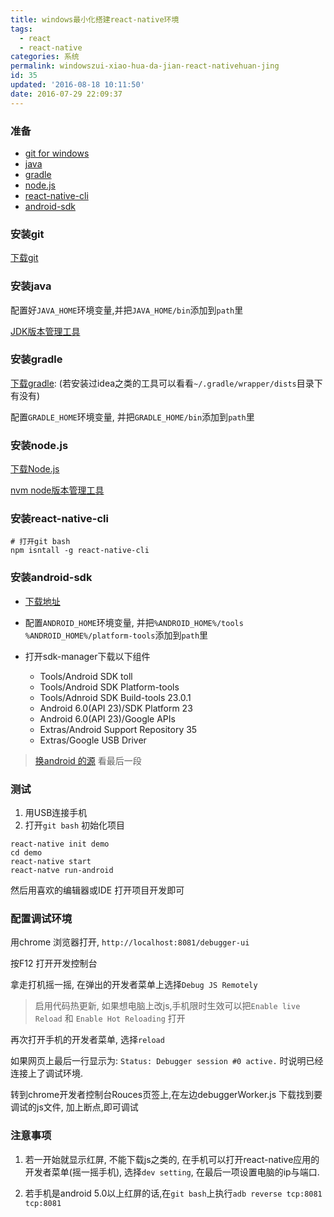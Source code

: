 ```yaml
---
title: windows最小化搭建react-native环境
tags:
  - react
  - react-native
categories: 系统
permalink: windowszui-xiao-hua-da-jian-react-nativehuan-jing
id: 35
updated: '2016-08-18 10:11:50'
date: 2016-07-29 22:09:37
---
```


### 准备

- [git for windows](#git)
- [java](#java)
- [gradle](#gradle)
- [node.js](#nodejs)
- [react-native-cli](#reactnativecli)
- [android-sdk](#androidsdk)

### 安装git

[下载git](https://git-scm.com/download)

### 安装java

配置好`JAVA_HOME`环境变量,并把`JAVA_HOME/bin`添加到`path`里

[JDK版本管理工具](http://www.lxy520.net/2015/12/02/windows-jdk-ban-ben-guan-li-qi-jvms-fa-bu/)

### 安装gradle
[下载gradle](https://services.gradle.org/distributions/gradle-2.14.1-all.zip): (若安装过idea之类的工具可以看看`~/.gradle/wrapper/dists`目录下有没有)

配置`GRADLE_HOME`环境变量, 并把`GRADLE_HOME/bin`添加到`path`里

### 安装node.js
[下载Node.js](https://nodejs.org/dist/v4.4.7/node-v4.4.7-x64.msi)

[nvm node版本管理工具](https://github.com/coreybutler/nvm-windows)

### 安装react-native-cli
```shell
# 打开git bash
npm isntall -g react-native-cli
```

### 安装android-sdk
- [下载地址](http://sdk.android-studio.org/)

- 配置`ANDROID_HOME`环境变量, 并把`%ANDROID_HOME%/tools` `%ANDROID_HOME%/platform-tools`添加到`path`里

- 打开sdk-manager下载以下组件
  - Tools/Android SDK toll
  - Tools/Android SDK Platform-tools
  - Tools/Adnroid SDK Build-tools 23.0.1
  - Android 6.0(API 23)/SDK Platform 23
  - Android 6.0(API 23)/Google APIs
  - Extras/Android Support Repository 35
  - Extras/Google USB Driver
> [换android 的源](http://mirrors.neusoft.edu.cn/more.we#android) 看最后一段

### 测试
1. 用USB连接手机
2. 打开`git bash` 初始化项目
```shell
react-native init demo
cd demo
react-native start
react-natve run-android
```

然后用喜欢的编辑器或IDE 打开项目开发即可

### 配置调试环境
用chrome 浏览器打开, `http://localhost:8081/debugger-ui`

按F12 打开开发控制台

拿走打机摇一摇, 在弹出的开发者菜单上选择`Debug JS Remotely`

> 启用代码热更新, 如果想电脑上改js,手机限时生效可以把`Enable live Reload` 和 `Enable Hot Reloading` 打开

再次打开手机的开发者菜单, 选择`reload `

如果网页上最后一行显示为: `Status: Debugger session #0 active.` 时说明已经连接上了调试环境.

转到chrome开发者控制台Rouces页签上,在左边debuggerWorker.js 下载找到要调试的js文件,
加上断点,即可调试


### 注意事项

1. 若一开始就显示红屏, 不能下载js之类的, 在手机可以打开react-native应用的开发者菜单(摇一摇手机), 选择`dev setting`, 在最后一项设置电脑的ip与端口.

2. 若手机是android 5.0以上红屏的话,在`git bash`上执行`adb reverse tcp:8081 tcp:8081`
